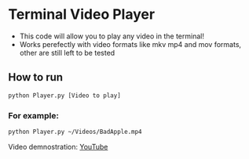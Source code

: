 # Terminal Video Player

- This code will allow you to play any video in the terminal!
- Works perefectly with video formats like mkv mp4 and mov formats, other are still left to be tested

## How to run

```bash
python Player.py [Video to play]
```

### For example:

```bash
python Player.py ~/Videos/BadApple.mp4
```



Video demnostration: [YouTube](https://youtu.be/VCnXks2tUrY)
